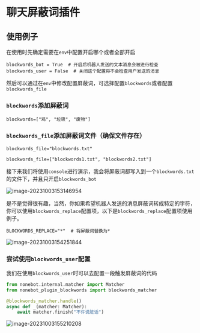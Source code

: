 # 聊天屏蔽词插件

## 使用例子

在使用时先确定需要在`env`中配置开启哪个或者全部开启

```env
blockwords_bot = True  # 开启后机器人发送的文本消息会被进行检查
blockwords_user = False  # 关闭这个配置将不会检查用户发送的消息
```

然后可以通过在`env`中修改配置屏蔽词，可选择配置`blockwords`或者配置`blockwords_file`

### `blockwords`添加屏蔽词

```env
blockwords=["鸡", "垃圾", "废物"]
```

### `blockwords_file`添加屏蔽词文件（确保文件存在）

```env
blockwords_file="blockwords.txt"
```

```env
blockwords_file=["blockwords1.txt", "blockwords2.txt"]
```

接下来我们将使用`console`进行演示，我会将屏蔽词都写入到一个`blockwords.txt`的文件下，并且只开启`blockwords_bot`

![image-20231003153146954](README.assets/image-20231003153146954.png)

是不是觉得很有趣，当然，你如果希望机器人发送的消息屏蔽词转成特定的字符，你可以使用`blockwords_replace`配置项，以下是`blockwords_replace`配置项使用例子。

```env
BLOCKWORDS_REPLACE="*"	# 将屏蔽词替换为*
```

![image-20231003154251844](README.assets/image-20231003154251844.png)

### 尝试使用`blockwords_user`配置

我们在使用`blockwords_user`时可以去配置一段触发屏蔽词的代码

```python
from nonebot.internal.matcher import Matcher
from nonebot_plugin_blockwords import blockwords_matcher

@blockwords_matcher.handle()
async def _(matcher: Matcher):
    await matcher.finish("不许说脏话")
```

![image-20231003155210208](README.assets/image-20231003155210208.png)
